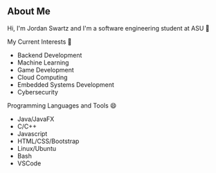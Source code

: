 About Me
--------------------------------------------------------------
Hi, I'm Jordan Swartz and I'm a software engineering student at ASU 👋

My Current Interests 👀
- Backend Development
- Machine Learning
- Game Development
- Cloud Computing
- Embedded Systems Development
- Cybersecurity

Programming Languages and Tools 😄
- Java/JavaFX
- C/C++
- Javascript
- HTML/CSS/Bootstrap
- Linux/Ubuntu
- Bash
- VSCode
